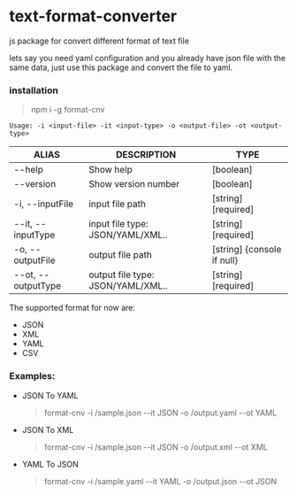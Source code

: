# text-format-converter

js package for convert different format of text file

lets say you need yaml configuration and you already have json file with the same data,
just use this package and convert the file to yaml.

### installation
> npm i -g format-cnv

```
Usage: -i <input-file> -it <input-type> -o <output-file> -ot <output-type>
```

|       ALIAS             |         DESCRIPTION               |           TYPE             |  
|-------------------------|-----------------------------------|----------------------------|
|      --help             | Show help                         |            [boolean]       |
|      --version          | Show version number               |            [boolean]       |
|  -i, --inputFile        |  input file path                  |   [string] [required]      |
|      --it, --inputType  | input file type: JSON/YAML/XML..  |  [string] [required]       |
|  -o, --outputFile       |   output file path                | [string] {console if null} |
|      --ot, --outputType |  output file type: JSON/YAML/XML..| [string] [required]        |

The supported format for now are:
- JSON
- XML
- YAML
- CSV

### Examples:
- JSON To YAML
    > format-cnv -i /sample.json --it JSON -o /output.yaml --ot YAML

- JSON To XML
    > format-cnv -i /sample.json --it JSON -o /output.xml --ot XML

- YAML To JSON
    > format-cnv -i /sample.yaml --it YAML -o /output.json --ot JSON